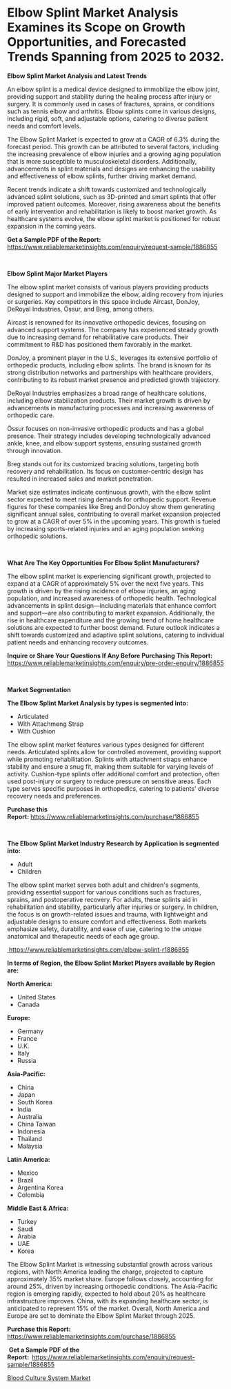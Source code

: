 <p><h1>Elbow Splint Market Analysis Examines its Scope on Growth Opportunities, and Forecasted Trends Spanning from 2025 to 2032.</h1></p><p><strong>Elbow Splint Market Analysis and Latest Trends</strong></p>
<p><p>An elbow splint is a medical device designed to immobilize the elbow joint, providing support and stability during the healing process after injury or surgery. It is commonly used in cases of fractures, sprains, or conditions such as tennis elbow and arthritis. Elbow splints come in various designs, including rigid, soft, and adjustable options, catering to diverse patient needs and comfort levels.</p><p>The Elbow Splint Market is expected to grow at a CAGR of 6.3% during the forecast period. This growth can be attributed to several factors, including the increasing prevalence of elbow injuries and a growing aging population that is more susceptible to musculoskeletal disorders. Additionally, advancements in splint materials and designs are enhancing the usability and effectiveness of elbow splints, further driving market demand.</p><p>Recent trends indicate a shift towards customized and technologically advanced splint solutions, such as 3D-printed and smart splints that offer improved patient outcomes. Moreover, rising awareness about the benefits of early intervention and rehabilitation is likely to boost market growth. As healthcare systems evolve, the elbow splint market is positioned for robust expansion in the coming years.</p></p>
<p><strong>Get a Sample PDF of the Report:&nbsp;</strong> <a href="https://www.reliablemarketinsights.com/enquiry/request-sample/1886855?utm_campaign=2531&utm_medium=2&utm_source=Github&utm_content=ia&utm_term=04032025&utm_id=elbow-splint">https://www.reliablemarketinsights.com/enquiry/request-sample/1886855</a></p>
<p>&nbsp;</p>
<p><strong>Elbow Splint Major Market Players</strong></p>
<p><p>The elbow splint market consists of various players providing products designed to support and immobilize the elbow, aiding recovery from injuries or surgeries. Key competitors in this space include Aircast, DonJoy, DeRoyal Industries, Össur, and Breg, among others.</p><p>Aircast is renowned for its innovative orthopedic devices, focusing on advanced support systems. The company has experienced steady growth due to increasing demand for rehabilitative care products. Their commitment to R&D has positioned them favorably in the market.</p><p>DonJoy, a prominent player in the U.S., leverages its extensive portfolio of orthopedic products, including elbow splints. The brand is known for its strong distribution networks and partnerships with healthcare providers, contributing to its robust market presence and predicted growth trajectory.</p><p>DeRoyal Industries emphasizes a broad range of healthcare solutions, including elbow stabilization products. Their market growth is driven by advancements in manufacturing processes and increasing awareness of orthopedic care.</p><p>Össur focuses on non-invasive orthopedic products and has a global presence. Their strategy includes developing technologically advanced ankle, knee, and elbow support systems, ensuring sustained growth through innovation.</p><p>Breg stands out for its customized bracing solutions, targeting both recovery and rehabilitation. Its focus on customer-centric design has resulted in increased sales and market penetration.</p><p>Market size estimates indicate continuous growth, with the elbow splint sector expected to meet rising demands for orthopedic support. Revenue figures for these companies like Breg and DonJoy show them generating significant annual sales, contributing to overall market expansion projected to grow at a CAGR of over 5% in the upcoming years. This growth is fueled by increasing sports-related injuries and an aging population seeking orthopedic solutions.</p></p>
<p>&nbsp;</p>
<p><strong>What Are The Key Opportunities For Elbow Splint Manufacturers?</strong></p>
<p><p>The elbow splint market is experiencing significant growth, projected to expand at a CAGR of approximately 5% over the next five years. This growth is driven by the rising incidence of elbow injuries, an aging population, and increased awareness of orthopedic health. Technological advancements in splint design—including materials that enhance comfort and support—are also contributing to market expansion. Additionally, the rise in healthcare expenditure and the growing trend of home healthcare solutions are expected to further boost demand. Future outlook indicates a shift towards customized and adaptive splint solutions, catering to individual patient needs and enhancing recovery outcomes.</p></p>
<p><strong>Inquire or Share Your Questions If Any Before Purchasing This Report:</strong> <a href="https://www.reliablemarketinsights.com/enquiry/pre-order-enquiry/1886855?utm_campaign=2531&utm_medium=2&utm_source=Github&utm_content=ia&utm_term=04032025&utm_id=elbow-splint">https://www.reliablemarketinsights.com/enquiry/pre-order-enquiry/1886855</a></p>
<p>&nbsp;</p>
<p><strong>Market Segmentation</strong></p>
<p><strong>The Elbow Splint Market Analysis by types is segmented into:</strong></p>
<p><ul><li>Articulated</li><li>With Attachmeng Strap</li><li>With Cushion</li></ul></p>
<p><p>The elbow splint market features various types designed for different needs. Articulated splints allow for controlled movement, providing support while promoting rehabilitation. Splints with attachment straps enhance stability and ensure a snug fit, making them suitable for varying levels of activity. Cushion-type splints offer additional comfort and protection, often used post-injury or surgery to reduce pressure on sensitive areas. Each type serves specific purposes in orthopedics, catering to patients' diverse recovery needs and preferences.</p></p>
<p><strong>Purchase this Report:&nbsp;</strong><a href="https://www.reliablemarketinsights.com/purchase/1886855?utm_campaign=2531&utm_medium=2&utm_source=Github&utm_content=ia&utm_term=04032025&utm_id=elbow-splint">https://www.reliablemarketinsights.com/purchase/1886855</a></p>
<p>&nbsp;</p>
<p><strong>The Elbow Splint Market Industry Research by Application is segmented into:</strong></p>
<p><ul><li>Adult</li><li>Children</li></ul></p>
<p><p>The elbow splint market serves both adult and children's segments, providing essential support for various conditions such as fractures, sprains, and postoperative recovery. For adults, these splints aid in rehabilitation and stability, particularly after injuries or surgery. In children, the focus is on growth-related issues and trauma, with lightweight and adjustable designs to ensure comfort and effectiveness. Both markets emphasize safety, durability, and ease of use, catering to the unique anatomical and therapeutic needs of each age group.</p></p>
<p><a href="https://www.reliablemarketinsights.com/elbow-splint-r1886855?utm_campaign=2531&utm_medium=2&utm_source=Github&utm_content=ia&utm_term=04032025&utm_id=elbow-splint">&nbsp;https://www.reliablemarketinsights.com/elbow-splint-r1886855</a></p>
<p><strong>In terms of Region, the Elbow Splint Market Players available by Region are:</strong></p>
<p>
    <p> <strong> North America: </strong>
        <ul>
            <li>United States</li>
            <li>Canada</li>
        </ul>
        </p> 
    <p> <strong> Europe: </strong>
        <ul>
            <li>Germany</li>
            <li>France</li>
            <li>U.K.</li>
            <li>Italy</li>
            <li>Russia</li>
        </ul>
        </p> 
    <p> <strong> Asia-Pacific: </strong>
        <ul>
            <li>China</li>
            <li>Japan</li>
            <li>South Korea</li>
            <li>India</li>
            <li>Australia</li>
            <li>China Taiwan</li>
            <li>Indonesia</li>
            <li>Thailand</li>
            <li>Malaysia</li>
        </ul>
        </p> 
    <p> <strong> Latin America: </strong>
        <ul>
            <li>Mexico</li>
            <li>Brazil</li>
            <li>Argentina Korea</li>
            <li>Colombia</li>
        </ul>
        </p> 
    <p> <strong> Middle East & Africa: </strong>
        <ul>
            <li>Turkey</li>
            <li>Saudi</li>
            <li>Arabia</li>
            <li>UAE</li>
            <li>Korea</li>
        </ul>
    </p>
    </p>
<p><p>The Elbow Splint Market is witnessing substantial growth across various regions, with North America leading the charge, projected to capture approximately 35% market share. Europe follows closely, accounting for around 25%, driven by increasing orthopedic conditions. The Asia-Pacific region is emerging rapidly, expected to hold about 20% as healthcare infrastructure improves. China, with its expanding healthcare sector, is anticipated to represent 15% of the market. Overall, North America and Europe are set to dominate the Elbow Splint Market through 2025.</p></p>
<p><strong>Purchase this Report: </strong><a href="https://www.reliablemarketinsights.com/purchase/1886855?utm_campaign=2531&utm_medium=2&utm_source=Github&utm_content=ia&utm_term=04032025&utm_id=elbow-splint">https://www.reliablemarketinsights.com/purchase/1886855</a></p>
<p>&nbsp;<strong>Get a Sample PDF of the Report:&nbsp;&nbsp;</strong><a href="https://www.reliablemarketinsights.com/enquiry/request-sample/1886855?utm_campaign=2531&utm_medium=2&utm_source=Github&utm_content=ia&utm_term=04032025&utm_id=elbow-splint">https://www.reliablemarketinsights.com/enquiry/request-sample/1886855</a></p>
<p><strong></strong></p>
<p><p><a href="https://github.com/techerghalim/Market-Research-Report-List-1/blob/main/blood-culture-system-market.md?utm_campaign=2531&utm_medium=2&utm_source=Github&utm_content=ia&utm_term=04032025&utm_id=elbow-splint">Blood Culture System Market</a></p></p>